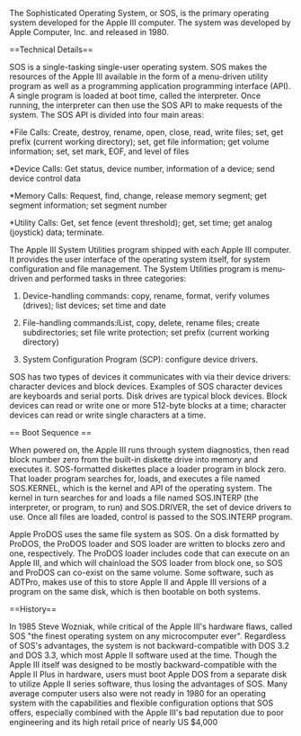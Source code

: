 The Sophisticated Operating System, or SOS, is the primary operating system developed for the Apple III computer. The system was developed by Apple Computer, Inc. and released in 1980.

==Technical Details==

SOS is a single-tasking single-user operating system. SOS makes the resources of the Apple III available in the form of a menu-driven utility program as well as a programming application programming interface (API). A single program is loaded at boot time, called the interpreter. Once running, the interpreter can then use the SOS API to make requests of the system. The SOS API is divided into four main areas:

*File Calls: Create, destroy, rename, open, close, read, write files; set, get prefix (current working directory); set, get file information; get volume information; set, set mark, EOF, and level of files

*Device Calls: Get status, device number, information of a device; send device control data

*Memory Calls: Request, find, change, release memory segment; get segment information; set segment number

*Utility Calls: Get, set fence (event threshold); get, set time; get analog (joystick) data; terminate.

The Apple III System Utilities program shipped with each Apple III computer. It provides the user interface of the operating system itself, for system configuration and file management. The System Utilities program is menu-driven and performed tasks in three categories:

1. Device-handling commands: copy, rename, format, verify volumes (drives); list devices; set time and date

2. File-handling commands:lList, copy, delete, rename files; create subdirectories; set file write protection; set prefix (current working directory)

3. System Configuration Program (SCP): configure device drivers.

SOS has two types of devices it communicates with via their device drivers: character devices and block devices. Examples of SOS character devices are keyboards and serial ports. Disk drives are typical block devices. Block devices can read or write one or more 512-byte blocks at a time; character devices can read or write single characters at a time.

== Boot Sequence ==

When powered on, the Apple III runs through system diagnostics, then read block number zero from the built-in diskette drive into memory and executes it. SOS-formatted diskettes place a loader program in block zero. That loader program searches for, loads, and executes a file named SOS.KERNEL, which is the kernel and API of the operating system. The kernel in turn searches for and loads a file named SOS.INTERP (the interpreter, or program, to run) and SOS.DRIVER, the set of device drivers to use. Once all files are loaded, control is passed to the SOS.INTERP program.

Apple ProDOS uses the same file system as SOS. On a disk formatted by ProDOS, the ProDOS loader and SOS loader are written to blocks zero and one, respectively. The ProDOS loader includes code that can execute on an Apple III, and which will chainload the SOS loader from block one, so SOS and ProDOS can co-exist on the same volume. Some software, such as ADTPro, makes use of this to store Apple II and Apple III versions of a program on the same disk, which is then bootable on both systems.

==History==

In 1985 Steve Wozniak, while critical of the Apple III's hardware flaws, called SOS "the finest operating system on any microcomputer ever". Regardless of SOS's advantages, the system is not backward-compatible with DOS 3.2 and DOS 3.3, which most Apple II software used at the time. Though the Apple III itself was designed to be mostly backward-compatible with the Apple II Plus in hardware, users must boot Apple DOS from a separate disk to utilize Apple II series software, thus losing the advantages of SOS. Many average computer users also were not ready in 1980 for an operating system with the capabilities and flexible configuration options that SOS offers, especially combined with the Apple III's bad reputation due to poor engineering and its high retail price of nearly US $4,000
